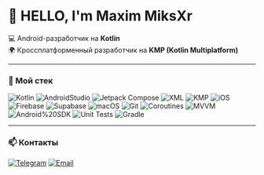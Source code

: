 # 👋 HELLO, I'm Maxim MiksXr

💻 Android-разработчик на **Kotlin**  
🌍 Кроссплатформенный разработчик на **KMP (Kotlin Multiplatform)**  

---

### 🚀 Мой стек
![Kotlin](https://img.shields.io/badge/Kotlin-7F52FF?logo=kotlin&logoColor=white)
![AndroidStudio](https://img.shields.io/badge/Android%20Studio-3DDC84?logo=androidstudio&logoColor=white)
![Jetpack Compose](https://img.shields.io/badge/Jetpack%20Compose-4285F4?logo=jetpackcompose&logoColor=white)
![XML](https://img.shields.io/badge/XML-FF6600?logo=xml&logoColor=white)
![KMP](https://img.shields.io/badge/Kotlin%20Multiplatform-7F52FF?logo=kotlin&logoColor=white)
![iOS](https://img.shields.io/badge/iOS-000000?logo=apple&logoColor=white)
![Firebase](https://img.shields.io/badge/Firebase-FFCA28?logo=firebase&logoColor=black)
![Supabase](https://img.shields.io/badge/Supabase-3ECF8E?logo=supabase&logoColor=white)
![macOS](https://img.shields.io/badge/macOS-000000?logo=macOs&logoColor=white)
![Git](https://img.shields.io/badge/Git-F05032?logo=git&logoColor=white)
![Coroutines](https://img.shields.io/badge/Coroutines-0095D5?logo=kotlin&logoColor=white)
![MVVM](https://img.shields.io/badge/MVVM-5C2D91?logo=android&logoColor=white)
![Android%20SDK](https://img.shields.io/badge/Android%20SDK-3DDC84?logo=android&logoColor=white)
![Unit Tests](https://img.shields.io/badge/Unit%20Tests-009688?logo=testinglibrary&logoColor=white)
![Gradle](https://img.shields.io/badge/Gradle-02303A?logo=gradle&logoColor=white)


---

### 📫 Контакты
[![Telegram](https://img.shields.io/badge/Telegram-2CA5E0?logo=telegram&logoColor=white)](https://t.me/miksxr)
[![Email](https://img.shields.io/badge/Email-D14836?logo=gmail&logoColor=white)](mikser551@gmail.com)
